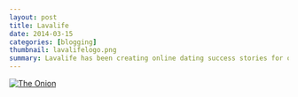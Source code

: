 ```yaml
---
layout: post
title: Lavalife
date: 2014-03-15
categories: [blogging]
thumbnail: lavalifelogo.png
summary: Lavalife has been creating online dating success stories for over 25 years. 
---
```


<a class="zoom" href="{{ site.url }}/images/lavalifeblog.png">
  <img alt="The Onion" src="{{ site.url }}/images/lavalifeblog.png"/>
</a>